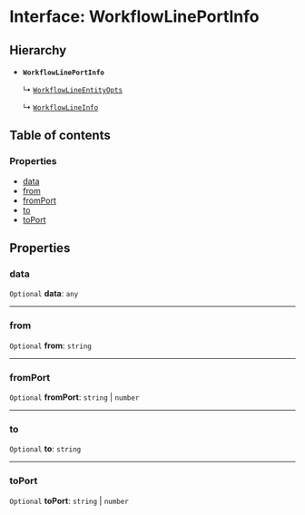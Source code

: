 # Interface: WorkflowLinePortInfo

## Hierarchy

* **`WorkflowLinePortInfo`**

  ↳ [`WorkflowLineEntityOpts`](/auto-docs/free-layout-core/interfaces/WorkflowLineEntityOpts.md)

  ↳ [`WorkflowLineInfo`](/auto-docs/free-layout-core/interfaces/WorkflowLineInfo.md)

## Table of contents

### Properties

* [data](/auto-docs/free-layout-core/interfaces/WorkflowLinePortInfo.md#data)
* [from](/auto-docs/free-layout-core/interfaces/WorkflowLinePortInfo.md#from)
* [fromPort](/auto-docs/free-layout-core/interfaces/WorkflowLinePortInfo.md#fromport)
* [to](/auto-docs/free-layout-core/interfaces/WorkflowLinePortInfo.md#to)
* [toPort](/auto-docs/free-layout-core/interfaces/WorkflowLinePortInfo.md#toport)

## Properties

### data

`Optional` **data**: `any`

***

### from

`Optional` **from**: `string`

***

### fromPort

`Optional` **fromPort**: `string` | `number`

***

### to

`Optional` **to**: `string`

***

### toPort

`Optional` **toPort**: `string` | `number`
